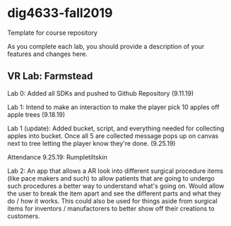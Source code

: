 # dig4633-fall2019
Template for course repository

As you complete each lab, you should provide a description of your features and changes here.

## VR Lab: Farmstead

Lab 0: Added all SDKs and pushed to Github Repository (9.11.19)

Lab 1: Intend to make an interaction to make the player pick 10 apples off apple trees (9.18.19)

Lab 1 (update): Added bucket, script, and everything needed for collecting apples into bucket. Once all 5 are collected message pops up on canvas next to tree letting the player know they're done. (9.25.19)

Attendance 9.25.19: Rumpletiltskin

Lab 2: An app that allows a AR look into different surgical procedure items (like pace makers and such) to allow patients that are going to undergo such procedures a better way to understand what's going on. Would allow the user to break the item apart and see the different parts and what they do / how it works. This could also be used for things aside from surgical items for inventors / manufactorers to better show off their creations to customers.
